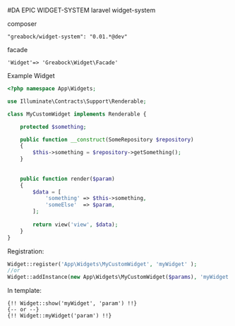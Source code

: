 #DA EPIC WIDGET-SYSTEM
laravel widget-system

composer

```
"greabock/widget-system": "0.01.*@dev"
```


facade
```
'Widget'=> 'Greabock\Widget\Facade'
```


Example Widget
```php
<?php namespace App\Widgets;

use Illuminate\Contracts\Support\Renderable;

class MyCustomWidget implements Renderable { 

	protected $something;

	public function __construct(SomeRepository $repository)
	{
		$this->something = $repository->getSomething();
	}
	
	
	public function render($param)
	{
		$data = [
			'something' => $this->something,
			'someElse'  => $param,
		];
		
		return view('view', $data);
	}
}

```


Registration:
```php
Widget::register('App\Widgets\MyCustomWidget', 'myWidget' );
//or
Widget::addInstance(new App\Widgets\MyCustomWidget($params), 'myWidget' );
```

In template:
```tpl
{!! Widget::show('myWidget', 'param') !!}
{-- or --}
{!! Widget::myWidget('param') !!}
```

